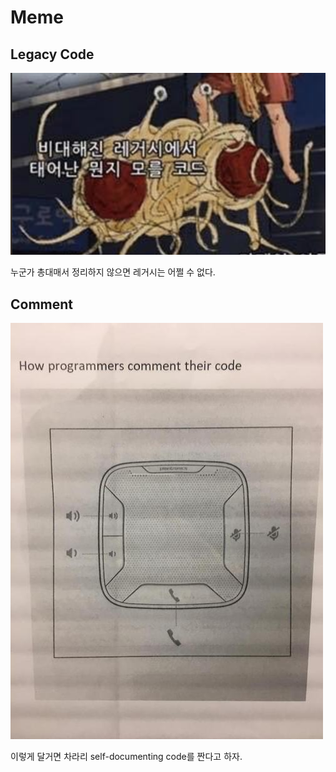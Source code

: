 # Meme

## Legacy Code

![legacy-code](./img/legacy-code.png)

누군가 총대매서 정리하지 않으면 레거시는 어쩔 수 없다.

## Comment

![how-programmers-comment-their-code](./img/how-programmers-comment-their-code.jpg)

이렇게 달거면 차라리 self-documenting code를 짠다고 하자.